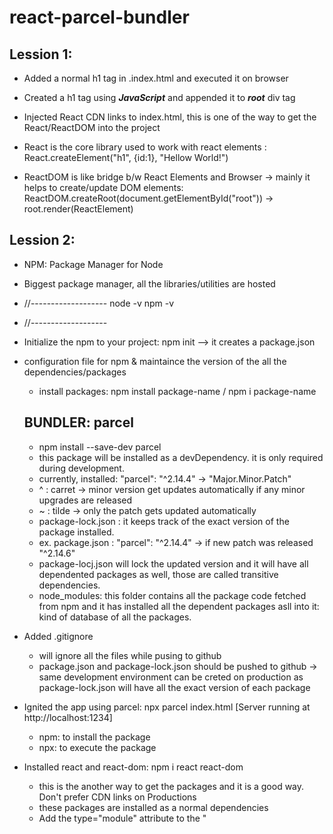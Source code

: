 # react-parcel-bundler

## Lession 1:

- Added a normal h1 tag in .index.html and executed it on browser
- Created a h1 tag using **_JavaScript_** and appended it to **_root_** div tag
- Injected React CDN links to index.html, this is one of the way to get the React/ReactDOM into the project

- React is the core library used to work with react elements : React.createElement("h1", {id:1}, "Hellow World!")
- ReactDOM is like bridge b/w React Elements and Browser -> mainly it helps to create/update DOM elements: ReactDOM.createRoot(document.getElementById("root")) -> root.render(ReactElement)

## Lession 2:

- NPM: Package Manager for Node
- Biggest package manager, all the libraries/utilities are hosted
- //-------------------
  node -v
  npm -v
- //-------------------

- Initialize the npm to your project: npm init --> it creates a package.json
- configuration file for npm & maintaince the version of the all the dependencies/packages
  - install packages: npm install package-name / npm i package-name
  ## BUNDLER: parcel
  - npm install --save-dev parcel
  - this package will be installed as a devDependency. it is only required during development.
  - currently, installed: "parcel": "^2.14.4" -> "Major.Minor.Patch"
  - ^ : carret -> minor version get updates automatically if any minor upgrades are released
  - ~ : tilde -> only the patch gets updated automatically
  - package-lock.json : it keeps track of the exact version of the package installed.
  - ex. package.json : "parcel": "^2.14.4" -> if new patch was released "^2.14.6"
  - package-locj.json will lock the updated version and it will have all dependented packages as well, those are called transitive dependencies.
  - node_modules: this folder contains all the package code fetched from npm and it has installed all the dependent packages asll into it: kind of database of all the packages.
- Added .gitignore
  - will ignore all the files while pusing to github
  - package.json and package-lock.json should be pushed to github -> same development environment can be creted on production as package-lock.json will have all the exact version of each package
- Ignited the app using parcel: npx parcel index.html [Server running at http://localhost:1234]
  - npm: to install the package
  - npx: to execute the package
- Installed react and react-dom: npm i react react-dom
  - this is the another way to get the packages and it is a good way. Don't prefer CDN links on Productions
  - these packages are installed as a normal dependencies
  - Add the type="module" attribute to the "<script> tag" -> else it won't work with import

**_parcel is a beast_**

- Dev Build
- Local server
- HMR : Hot Module Replacement
- File watching algorithm - written c++ : Reflect on the page if there is any change in the file
- Caching - Faster builds (parcel-cache)
- Image optimazation
- Minification
- Bundling the files (.js, html, css)
- Compressing the files
- Consistent hasing
- Code spliting - lazy loading
- Differential bundling: to support older browsers. it provides different bundles
- Error diagnostic, it helps for error handling
- It helps to create https also
- Tree shaking : removes un-used code
- It creates different build for development and production

**_dev build_**

```js
PS D:react-parcel> npx parcel build index.html
Server running at http://localhost:1234
✨ Built in 1.35s
```

**_production build using parcel_**

```js
PS D:react-parcel> npx parcel build index.html
✨ Built in 3.29s
dist\index.html                       341 B    379ms
dist\react-parcel.c4b838d5.css         76 B    320ms
dist\react-parcel.6fdd5fcb.js     185.31 kB    753ms
```

```js
![dev_prod_build](./image.png);
```
